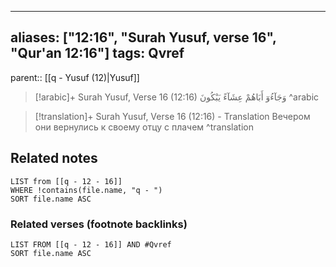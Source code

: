 
---
aliases: ["12:16", "Surah Yusuf, verse 16", "Qur'an 12:16"]
tags: Qvref
---

parent:: [[q - Yusuf (12)|Yusuf]]

> [!arabic]+ Surah Yusuf, Verse 16 (12:16)
> <span class="quran-arabic">وَجَآءُوٓ أَبَاهُمْ عِشَآءً يَبْكُونَ</span>
^arabic

> [!translation]+ Surah Yusuf, Verse 16 (12:16) - Translation
> Вечером они вернулись к своему отцу с плачем
^translation



## Related notes
```dataview
LIST from [[q - 12 - 16]]
WHERE !contains(file.name, "q - ")
SORT file.name ASC
```

### Related verses (footnote backlinks)
```dataview
LIST FROM [[q - 12 - 16]] AND #Qvref
SORT file.name ASC
```

